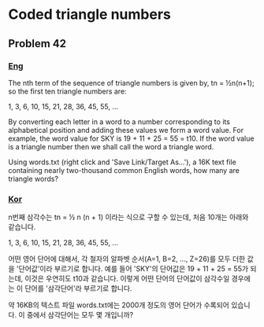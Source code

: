 # Coded triangle numbers
## Problem 42

### [Eng](https://projecteuler.net/problem=42)

The nth term of the sequence of triangle numbers is given by, tn = ½n(n+1); so the first ten triangle numbers are:

1, 3, 6, 10, 15, 21, 28, 36, 45, 55, ...

By converting each letter in a word to a number corresponding to its alphabetical position and adding these values we form a word value. For example, the word value for SKY is 19 + 11 + 25 = 55 = t10. If the word value is a triangle number then we shall call the word a triangle word.

Using words.txt (right click and 'Save Link/Target As...'), a 16K text file containing nearly two-thousand common English words, how many are triangle words?

### [Kor](http://euler.synap.co.kr/prob_detail.php?id=42)

n번째 삼각수는 tn = ½ n (n + 1) 이라는 식으로 구할 수 있는데, 처음 10개는 아래와 같습니다.

1, 3, 6, 10, 15, 21, 28, 36, 45, 55, ...

어떤 영어 단어에 대해서, 각 철자의 알파벳 순서(A=1, B=2, ..., Z=26)를 모두 더한 값을 '단어값'이라 부르기로 합니다. 예를 들어 'SKY'의 단어값은 19 + 11 + 25 = 55가 되는데, 이것은 우연히도 t10과 같습니다.
이렇게 어떤 단어의 단어값이 삼각수일 경우에는 이 단어를 '삼각단어'라 부르기로 합니다.

약 16KB의 텍스트 파일 words.txt에는 2000개 정도의 영어 단어가 수록되어 있습니다. 이 중에서 삼각단어는 모두 몇 개입니까?
